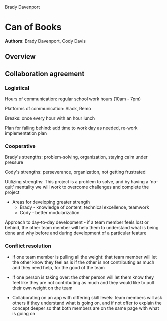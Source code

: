 Brady Davenport

# Can of Books

**Authors**: Brady Davenport, Cody Davis

## Overview

## Collaboration agreement

### Logistical

Hours of communication: regular school work hours (10am - 7pm)

Platforms of communication: Slack, Remo

Breaks: once every hour with an hour lunch

Plan for falling behind: add time to work day as needed, re-work implementation plan

### Cooperative

Brady's strengths: problem-solving, organization, staying calm under pressure

Cody's strengths: perseverance, organization, not getting frustrated

Utilizing strengths: This project is a problem to solve, and by having a 'no-quit' mentality we will work to overcome challenges and complete the project

* Areas for developing greater strength
    * Brady - knowledge of content, technical excellence, teamwork
    * Cody - better modularization

Approach to day-to-day development - if a team member feels lost or behind, the other team member will help them to understand what is being done and why before and during development of a particular feature

### Conflict resolution

* If one team member is pulling all the weight: that team member will let the other know they feel as is if the other is not contributing as much and they need help, for the good of the team

* If one person is taking over: the other person will let them know they feel like they are not contributing as much and they would like to pull their own weight on the team

* Collaborating on an app with differing skill levels: team members will ask others if they understand what is going on, and if not offer to explain the concept deeper so that both members are on the same page with what is going on